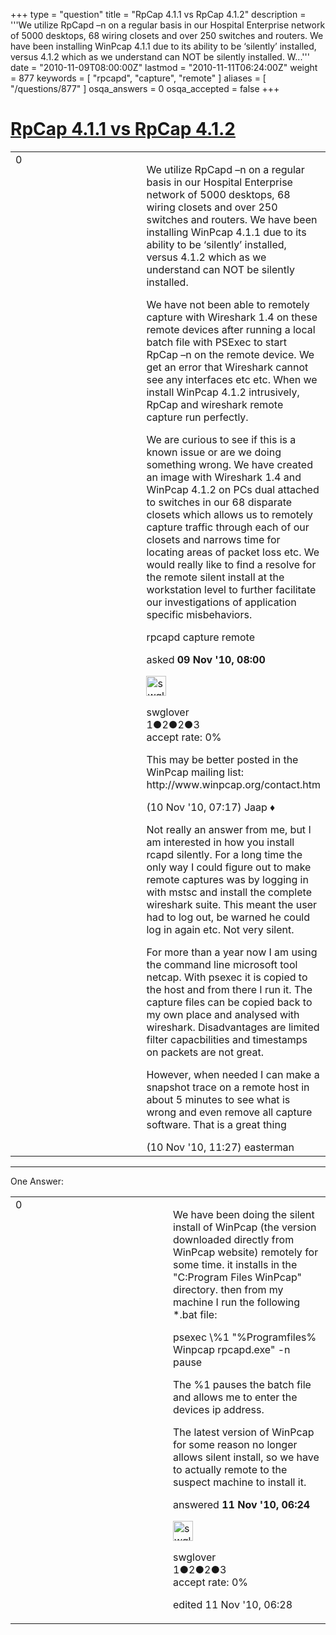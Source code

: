 +++
type = "question"
title = "RpCap 4.1.1 vs RpCap 4.1.2"
description = '''We utilize RpCapd –n on a regular basis in our Hospital Enterprise network of 5000 desktops, 68 wiring closets and over 250 switches and routers. We have been installing WinPcap 4.1.1 due to its ability to be ‘silently’ installed, versus 4.1.2 which as we understand can NOT be silently installed.  W...'''
date = "2010-11-09T08:00:00Z"
lastmod = "2010-11-11T06:24:00Z"
weight = 877
keywords = [ "rpcapd", "capture", "remote" ]
aliases = [ "/questions/877" ]
osqa_answers = 0
osqa_accepted = false
+++

<div class="headNormal">

# [RpCap 4.1.1 vs RpCap 4.1.2](/questions/877/rpcap-411-vs-rpcap-412)

</div>

<div id="main-body">

<div id="askform">

<table id="question-table" style="width:100%;"><colgroup><col style="width: 50%" /><col style="width: 50%" /></colgroup><tbody><tr class="odd"><td style="width: 30px; vertical-align: top"><div class="vote-buttons"><div id="post-877-score" class="post-score" title="current number of votes">0</div><div id="favorite-count" class="favorite-count"></div></div></td><td><div id="item-right"><div class="question-body"><p>We utilize RpCapd –n on a regular basis in our Hospital Enterprise network of 5000 desktops, 68 wiring closets and over 250 switches and routers. We have been installing WinPcap 4.1.1 due to its ability to be ‘silently’ installed, versus 4.1.2 which as we understand can NOT be silently installed.</p><p>We have not been able to remotely capture with Wireshark 1.4 on these remote devices after running a local batch file with PSExec to start RpCap –n on the remote device. We get an error that Wireshark cannot see any interfaces etc etc. When we install WinPcap 4.1.2 intrusively, RpCap and wireshark remote capture run perfectly.</p><p>We are curious to see if this is a known issue or are we doing something wrong. We have created an image with Wireshark 1.4 and WinPcap 4.1.2 on PCs dual attached to switches in our 68 disparate closets which allows us to remotely capture traffic through each of our closets and narrows time for locating areas of packet loss etc. We would really like to find a resolve for the remote silent install at the workstation level to further facilitate our investigations of application specific misbehaviors.</p></div><div id="question-tags" class="tags-container tags">rpcapd capture remote</div><div id="question-controls" class="post-controls"></div><div class="post-update-info-container"><div class="post-update-info post-update-info-user"><p>asked <strong>09 Nov '10, 08:00</strong></p><img src="https://secure.gravatar.com/avatar/8dcd2da497394e285a5e995a8e3ab1e6?s=32&amp;d=identicon&amp;r=g" class="gravatar" width="32" height="32" alt="swglover&#39;s gravatar image" /><p>swglover<br />
<span class="score" title="1 reputation points">1</span><span title="2 badges"><span class="badge1">●</span><span class="badgecount">2</span></span><span title="2 badges"><span class="silver">●</span><span class="badgecount">2</span></span><span title="3 badges"><span class="bronze">●</span><span class="badgecount">3</span></span><br />
<span class="accept_rate" title="Rate of the user&#39;s accepted answers">accept rate:</span> <span title="swglover has no accepted answers">0%</span></p></div></div><div id="comments-container-877" class="comments-container"><span id="894"></span><div id="comment-894" class="comment"><div id="post-894-score" class="comment-score"></div><div class="comment-text"><p>This may be better posted in the WinPcap mailing list: http://www.winpcap.org/contact.htm</p></div><div id="comment-894-info" class="comment-info"><span class="comment-age">(10 Nov '10, 07:17)</span> Jaap ♦</div></div><span id="900"></span><div id="comment-900" class="comment"><div id="post-900-score" class="comment-score"></div><div class="comment-text"><p>Not really an answer from me, but I am interested in how you install rcapd silently. For a long time the only way I could figure out to make remote captures was by logging in with mstsc and install the complete wireshark suite. This meant the user had to log out, be warned he could log in again etc. Not very silent.</p><p>For more than a year now I am using the command line microsoft tool netcap. With psexec it is copied to the host and from there I run it. The capture files can be copied back to my own place and analysed with wireshark. Disadvantages are limited filter capacbilities and timestamps on packets are not great.</p><p>However, when needed I can make a snapshot trace on a remote host in about 5 minutes to see what is wrong and even remove all capture software. That is a great thing</p></div><div id="comment-900-info" class="comment-info"><span class="comment-age">(10 Nov '10, 11:27)</span> easterman</div></div></div><div id="comment-tools-877" class="comment-tools"></div><div class="clear"></div><div id="comment-877-form-container" class="comment-form-container"></div><div class="clear"></div></div></td></tr></tbody></table>

------------------------------------------------------------------------

<div class="tabBar">

<span id="sort-top"></span>

<div class="headQuestions">

One Answer:

</div>

</div>

<span id="908"></span>

<div id="answer-container-908" class="answer answered-by-owner">

<table style="width:100%;"><colgroup><col style="width: 50%" /><col style="width: 50%" /></colgroup><tbody><tr class="odd"><td style="width: 30px; vertical-align: top"><div class="vote-buttons"><div id="post-908-score" class="post-score" title="current number of votes">0</div></div></td><td><div class="item-right"><div class="answer-body"><p>We have been doing the silent install of WinPcap (the version downloaded directly from WinPcap website) remotely for some time. it installs in the "C:Program Files WinPcap" directory. then from my machine I run the following *.bat file:</p><p>psexec \%1 "%Programfiles% Winpcap rpcapd.exe" -n pause</p><p>The %1 pauses the batch file and allows me to enter the devices ip address.</p><p>The latest version of WinPcap for some reason no longer allows silent install, so we have to actually remote to the suspect machine to install it.</p></div><div class="answer-controls post-controls"></div><div class="post-update-info-container"><div class="post-update-info post-update-info-user"><p>answered <strong>11 Nov '10, 06:24</strong></p><img src="https://secure.gravatar.com/avatar/8dcd2da497394e285a5e995a8e3ab1e6?s=32&amp;d=identicon&amp;r=g" class="gravatar" width="32" height="32" alt="swglover&#39;s gravatar image" /><p>swglover<br />
<span class="score" title="1 reputation points">1</span><span title="2 badges"><span class="badge1">●</span><span class="badgecount">2</span></span><span title="2 badges"><span class="silver">●</span><span class="badgecount">2</span></span><span title="3 badges"><span class="bronze">●</span><span class="badgecount">3</span></span><br />
<span class="accept_rate" title="Rate of the user&#39;s accepted answers">accept rate:</span> <span title="swglover has no accepted answers">0%</span></p></div><div class="post-update-info post-update-info-edited"><p>edited 11 Nov '10, 06:28</p></div></div><div id="comments-container-908" class="comments-container"></div><div id="comment-tools-908" class="comment-tools"></div><div class="clear"></div><div id="comment-908-form-container" class="comment-form-container"></div><div class="clear"></div></div></td></tr></tbody></table>

</div>

<div class="paginator-container-left">

</div>

</div>

</div>


